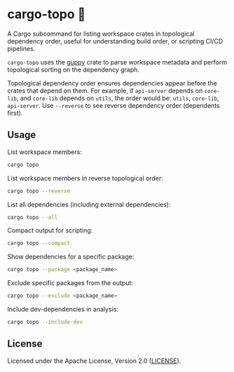 # cargo-topo 🐁

A Cargo subcommand for listing workspace crates in topological dependency order, useful for understanding build order, or scripting CI/CD pipelines.

`cargo-topo` uses the [guppy](https://crates.io/crates/guppy) crate to parse workspace metadata and perform topological sorting on the dependency graph.

Topological dependency order ensures dependencies appear before the crates that depend on them.
For example, if `api-server` depends on `core-lib`, and `core-lib` depends on `utils`, the order would be: `utils`, `core-lib`, `api-server`.
Use `--reverse` to see reverse dependency order (dependents first).

## Usage

List workspace members:

```sh
cargo topo
```

List workspace members in reverse topological order:

```sh
cargo topo --reverse
```

List all dependencies (including external dependencies):

```sh
cargo topo --all
```

Compact output for scripting:

```sh
cargo topo --compact
```

Show dependencies for a specific package:

```sh
cargo topo --package <package_name>
```

Exclude specific packages from the output:

```sh
cargo topo --exclude <package_name>
```

Include dev-dependencies in analysis:

```sh
cargo topo --include-dev
```

## License

Licensed under the Apache License, Version 2.0 ([LICENSE](LICENSE-APACHE)).
